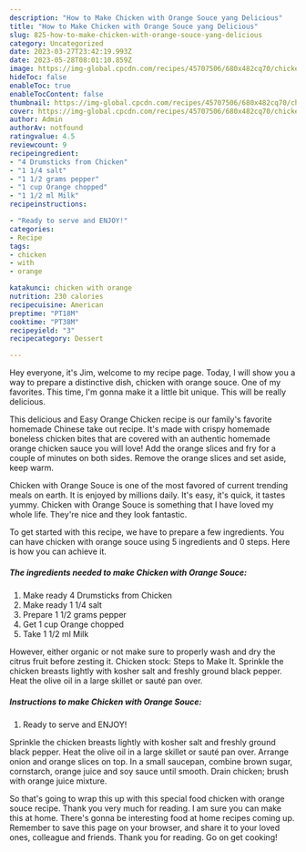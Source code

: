 ```yaml
---
description: "How to Make Chicken with Orange Souce yang Delicious"
title: "How to Make Chicken with Orange Souce yang Delicious"
slug: 825-how-to-make-chicken-with-orange-souce-yang-delicious
category: Uncategorized
date: 2023-03-27T23:42:19.993Z
date: 2023-05-28T08:01:10.859Z
image: https://img-global.cpcdn.com/recipes/45707506/680x482cq70/chicken-with-orange-souce-recipe-main-photo.jpg
hideToc: false
enableToc: true
enableTocContent: false
thumbnail: https://img-global.cpcdn.com/recipes/45707506/680x482cq70/chicken-with-orange-souce-recipe-main-photo.jpg
cover: https://img-global.cpcdn.com/recipes/45707506/680x482cq70/chicken-with-orange-souce-recipe-main-photo.jpg
author: Admin
authorAv: notfound
ratingvalue: 4.5
reviewcount: 9
recipeingredient:
- "4 Drumsticks from Chicken"
- "1 1/4 salt"
- "1 1/2 grams pepper"
- "1 cup Orange chopped"
- "1 1/2 ml Milk"
recipeinstructions:

- "Ready to serve and ENJOY!"
categories:
- Recipe
tags:
- chicken
- with
- orange

katakunci: chicken with orange 
nutrition: 230 calories
recipecuisine: American
preptime: "PT18M"
cooktime: "PT38M"
recipeyield: "3"
recipecategory: Dessert

---
```



Hey everyone, it's Jim, welcome to my recipe page. Today, I will show you a way to prepare a distinctive dish, chicken with orange souce. One of my favorites. This time, I'm gonna make it a little bit unique. This will be really delicious.

This delicious and Easy Orange Chicken recipe is our family&#39;s favorite homemade Chinese take out recipe. It&#39;s made with crispy homemade boneless chicken bites that are covered with an authentic homemade orange chicken sauce you will love! Add the orange slices and fry for a couple of minutes on both sides. Remove the orange slices and set aside, keep warm.

Chicken with Orange Souce is one of the most favored of current trending meals on earth. It is enjoyed by millions daily. It's easy, it's quick, it tastes yummy. Chicken with Orange Souce is something that I have loved my whole life. They're nice and they look fantastic.


To get started with this recipe, we have to prepare a few ingredients. You can have chicken with orange souce using 5 ingredients and 0 steps. Here is how you can achieve it.

<!--inarticleads1-->

##### The ingredients needed to make Chicken with Orange Souce:

1. Make ready 4 Drumsticks from Chicken
1. Make ready 1 1/4 salt
1. Prepare 1 1/2 grams pepper
1. Get 1 cup Orange chopped
1. Take 1 1/2 ml Milk


However, either organic or not make sure to properly wash and dry the citrus fruit before zesting it. Chicken stock: Steps to Make It. Sprinkle the chicken breasts lightly with kosher salt and freshly ground black pepper. Heat the olive oil in a large skillet or sauté pan over. 

<!--inarticleads2-->

##### Instructions to make Chicken with Orange Souce:


1. Ready to serve and ENJOY!

Sprinkle the chicken breasts lightly with kosher salt and freshly ground black pepper. Heat the olive oil in a large skillet or sauté pan over. Arrange onion and orange slices on top. In a small saucepan, combine brown sugar, cornstarch, orange juice and soy sauce until smooth. Drain chicken; brush with orange juice mixture. 

So that's going to wrap this up with this special food chicken with orange souce recipe. Thank you very much for reading. I am sure you can make this at home. There's gonna be interesting food at home recipes coming up. Remember to save this page on your browser, and share it to your loved ones, colleague and friends. Thank you for reading. Go on get cooking!

